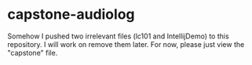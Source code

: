# capstone-audiolog
Somehow I pushed two irrelevant files (lc101 and IntellijDemo) to this repository. I will work on remove them later. For now, please just view the "capstone" file.
